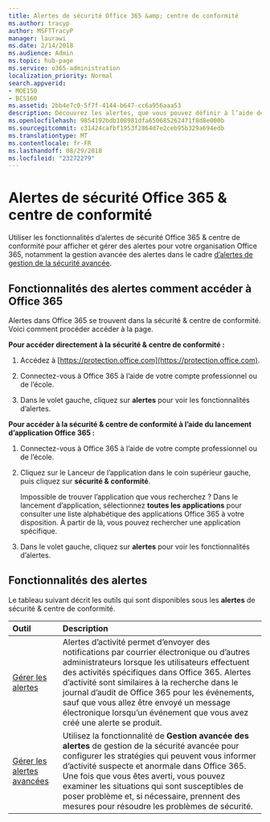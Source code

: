 ```yaml
---
title: Alertes de sécurité Office 365 &amp; centre de conformité
ms.author: tracyp
author: MSFTTracyP
manager: laurawi
ms.date: 2/14/2018
ms.audience: Admin
ms.topic: hub-page
ms.service: o365-administration
localization_priority: Normal
search.appverid:
- MOE150
- BCS160
ms.assetid: 2bb4e7c0-5f7f-4144-b647-cc6a956aaa53
description: Découvrez les alertes, que vous pouvez définir à l’aide de la sécurité dans Office 365.
ms.openlocfilehash: 9854192bdb108981dfa650685262471f8d8e000b
ms.sourcegitcommit: c31424cafbf1953f2864d7e2ceb95b329a694edb
ms.translationtype: MT
ms.contentlocale: fr-FR
ms.lasthandoff: 08/29/2018
ms.locfileid: "23272279"
---
```

# <a name="alerts-in-the-office-365-security-amp-compliance-center"></a>Alertes de sécurité Office 365 &amp; centre de conformité

Utiliser les fonctionnalités d’alertes de sécurité Office 365 &amp; centre de conformité pour afficher et gérer des alertes pour votre organisation Office 365, notamment la gestion avancée des alertes dans le cadre [d’alertes de gestion de la sécurité avancée](office-365-cas-overview.md).
  
## <a name="how-to-get-to-the-office-365-alerts-features"></a>Fonctionnalités des alertes comment accéder à Office 365

Alertes dans Office 365 se trouvent dans la sécurité &amp; centre de conformité. Voici comment procéder accéder à la page.
  
 **Pour accéder directement à la sécurité &amp; centre de conformité :**
  
1. Accédez à [https://protection.office.com](https://protection.office.com).
    
2. Connectez-vous à Office 365 à l’aide de votre compte professionnel ou de l’école. 
    
3. Dans le volet gauche, cliquez sur **alertes** pour voir les fonctionnalités d’alertes. 
    
 **Pour accéder à la sécurité &amp; centre de conformité à l’aide du lancement d’application Office 365 :**
  
1. Connectez-vous à Office 365 à l’aide de votre compte professionnel ou de l’école. 
    
2. Cliquez sur le Lanceur de l’application dans le coin supérieur gauche, puis cliquez sur **sécurité &amp; conformité**.
    
    Impossible de trouver l’application que vous recherchez ? Dans le lancement d’application, sélectionnez **toutes les applications** pour consulter une liste alphabétique des applications Office 365 à votre disposition. À partir de là, vous pouvez rechercher une application spécifique. 
    
3. Dans le volet gauche, cliquez sur **alertes** pour voir les fonctionnalités d’alertes. 
    
## <a name="alerts-features"></a>Fonctionnalités des alertes

Le tableau suivant décrit les outils qui sont disponibles sous les **alertes** de sécurité &amp; centre de conformité. 
  
|**Outil**|**Description**|
|:-----|:-----|
|[Gérer les alertes](create-activity-alerts.md) <br/> |Alertes d’activité permet d’envoyer des notifications par courrier électronique ou d’autres administrateurs lorsque les utilisateurs effectuent des activités spécifiques dans Office 365. Alertes d’activité sont similaires à la recherche dans le journal d’audit de Office 365 pour les événements, sauf que vous allez être envoyé un message électronique lorsqu’un événement que vous avez créé une alerte se produit.  <br/> |
|[Gérer les alertes avancées](office-365-cas-overview.md) <br/> |Utilisez la fonctionnalité de **Gestion avancée des alertes** de gestion de la sécurité avancée pour configurer les stratégies qui peuvent vous informer d’activité suspecte et anormale dans Office 365. Une fois que vous êtes averti, vous pouvez examiner les situations qui sont susceptibles de poser problème et, si nécessaire, prennent des mesures pour résoudre les problèmes de sécurité.<br/> |
   

